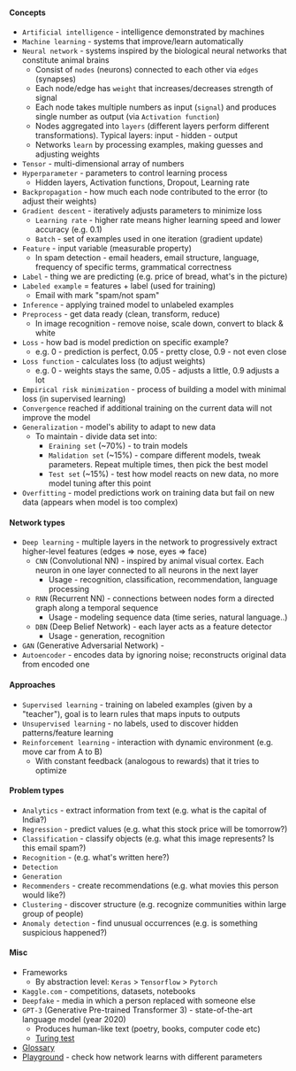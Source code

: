 #### Concepts
* `Artificial intelligence` -  intelligence demonstrated by machines
* `Machine learning` - systems that improve/learn automatically
* `Neural network` - systems inspired by the biological neural networks that constitute animal brains
    * Consist of `nodes` (neurons) connected to each other via `edges` (synapses) 
    * Each node/edge has `weight` that increases/decreases strength of signal
    * Each node takes multiple numbers as input (`signal`) and produces single number as output (via `Activation function`)
    * Nodes aggregated into `layers` (different layers perform different transformations). Typical layers: input - hidden - output
    * Networks `learn` by processing examples, making guesses and adjusting weights
* `Tensor` - multi-dimensional array of numbers
* `Hyperparameter` - parameters to control learning process 
    * Hidden layers, Activation functions, Dropout, Learning rate
* `Backpropagation` - how much each node contributed to the error (to adjust their weights)
* `Gradient descent` - iteratively adjusts parameters to minimize loss
    * `Learning rate` - higher rate means higher learning speed and lower accuracy (e.g. 0.1)
    * `Batch` - set of examples used in one iteration (gradient update)
* `Feature` - input variable (measurable property)
    * In spam detection - email headers, email structure, language, frequency of specific terms, grammatical correctness
* `Label` - thing we are predicting (e.g. price of bread, what's in the picture)
* `Labeled example` = features + label (used for training)
    * Email with mark "spam/not spam"
* `Inference` - applying trained model to unlabeled examples  
* `Preprocess` - get data ready (clean, transform, reduce)
    * In image recognition - remove noise, scale down, convert to black & white
* `Loss` - how bad is model prediction on specific example?
    * e.g. 0 - prediction is perfect, 0.05 - pretty close, 0.9 - not even close
* `Loss function` - calculates loss (to adjust weights)
    * e.g. 0 - weights stays the same, 0.05 - adjusts a little, 0.9 adjusts a lot
* `Empirical risk minimization` - process of building a model with minimal loss (in supervised learning)
* `Convergence` reached if additional training on the current data will not improve the model
* `Generalization` - model's ability to adapt to new data
    * To maintain - divide data set into:
        * `Еraining set` (~70%) - to train models
        * `Мalidation set` (~15%) - compare different models, tweak parameters. Repeat multiple times, then pick the best model
        * `Test set` (~15%) - test how model reacts on new data, no more model tuning after this point
* `Overfitting` - model predictions work on training data but fail on new data (appears when model is too complex)

#### Network types
* `Deep learning` - multiple layers in the network to progressively extract higher-level features (edges => nose, eyes => face)
    * `CNN` (Convolutional NN) - inspired by animal visual cortex. Each neuron in one layer connected to all neurons in the next layer
        * Usage - recognition, classification, recommendation, language processing
    * `RNN` (Recurrent  NN) - connections between nodes form a directed graph along a temporal sequence
        * Usage - modeling sequence data (time series, natural language..)
    * `DBN` (Deep Belief Network) - each layer acts as a feature detector
        * Usage - generation, recognition
* `GAN` (Generative Adversarial Network) - 
* `Autoencoder` - encodes data by ignoring noise; reconstructs original data from encoded one

#### Approaches
* `Supervised learning` - training on labeled examples (given by a "teacher"), goal is to learn rules that maps inputs to outputs
* `Unsupervised learning` - no labels, used to discover hidden patterns/feature learning
* `Reinforcement learning` - interaction with dynamic environment (e.g. move car from A to B)
    * With constant feedback (analogous to rewards) that it tries to optimize

#### Problem types
* `Analytics` - extract information from text (e.g. what is the capital of India?)
* `Regression` - predict values (e.g. what this stock price will be tomorrow?)
* `Classification` - classify objects (e.g. what this image represents? Is this email spam?)
* `Recognition` - (e.g. what's written here?)
* `Detection`
* `Generation`
* `Recommenders` - create recommendations (e.g. what movies this person would like?)
* `Clustering` - discover structure (e.g. recognize communities within large group of people)
* `Anomaly detection` - find unusual occurrences (e.g. is something suspicious happened?)

#### Misc
* Frameworks
    * By abstraction level: `Keras` > `Tensorflow` > `Pytorch`
* `Kaggle.com` - competitions, datasets, notebooks
* `Deepfake` - media in which a person replaced with someone else
* `GPT-3` (Generative Pre-trained Transformer 3) - state-of-the-art language model (year 2020)
    * Produces human-like text (poetry, books, computer code etc)
    * [Turing test](https://lacker.io/ai/2020/07/06/giving-gpt-3-a-turing-test.html)
* [Glossary](https://developers.google.com/machine-learning/glossary)
* [Playground](http://playground.tensorflow.org/) - check how network learns with different parameters

